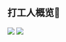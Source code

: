 ## 打工人概览👷

<img align="center" src="https://skillicons.dev/icons?i=linux,rust,go,java,python,vim,docker,react&theme=light" />

<img align="center" src="https://github-readme-stats.vercel.app/api?username=greycodee&show_icons=true&icon_color=90B44B&text_color=5DAC81&bg_color=ffffff&hide_title=true&theme=flag-india" />
